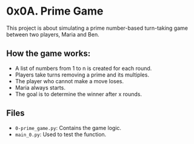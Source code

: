 # 0x0A. Prime Game

This project is about simulating a prime number-based turn-taking game between two players, Maria and Ben.

## How the game works:
- A list of numbers from 1 to n is created for each round.
- Players take turns removing a prime and its multiples.
- The player who cannot make a move loses.
- Maria always starts.
- The goal is to determine the winner after x rounds.

## Files
- `0-prime_game.py`: Contains the game logic.
- `main_0.py`: Used to test the function.

